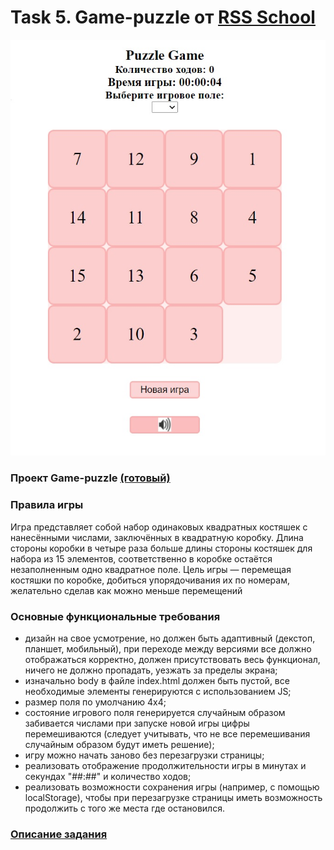 # Task 5. Game-puzzle от [RSS School](https://rs.school/)

<img src="./img/game-puzzle.jpg">

### **Проект Game-puzzle [(готовый)](https://marinatwice82.github.io/game-puzzle/)**


### Правила игры

Игра представляет собой набор одинаковых квадратных костяшек с нанесёнными числами, заключённых в квадратную коробку. Длина стороны коробки в четыре раза больше длины стороны костяшек для набора из 15 элементов, соответственно в коробке остаётся незаполненным одно квадратное поле. Цель игры — перемещая костяшки по коробке, добиться упорядочивания их по номерам, желательно сделав как можно меньше перемещений

### Основные функциональные требования

* дизайн на свое усмотрение, но должен быть адаптивный (декстоп, планшет, мобильный), при переходе между версиями все должно отображаться корректно, должен присутствовать весь функционал, ничего не должно пропадать, уезжать за пределы экрана;
* изначально body в файле index.html должен быть пустой, все необходимые элементы генерируются с использованием JS;
* размер поля по умолчанию 4х4;
* состояние игрового поля генерируется случайным образом забивается числами при запуске новой игры цифры перемешиваются (следует учитывать, что не все перемешивания случайным образом будут иметь решение);
* игру можно начать заново без перезагрузки страницы;
* реализовать отображение продолжительности игры в минутах и секундах "##:##" и количество ходов;
* реализовать возможности сохранения игры (например, с помощью localStorage), чтобы при перезагрузке страницы иметь возможность продолжить с того же места где остановился.




### [Описание задания](https://github.com/rolling-scopes-school/tasks/blob/master/tasks/gem-pazzle/codejam-the-gem-puzzle.md)
